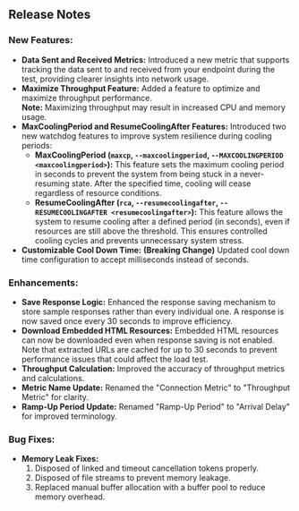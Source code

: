 ## Release Notes

### New Features:
- **Data Sent and Received Metrics:** Introduced a new metric that supports tracking the data sent to and received from your endpoint during the test, providing clearer insights into network usage.
- **Maximize Throughput Feature:** Added a feature to optimize and maximize throughput performance.  
  **Note:** Maximizing throughput may result in increased CPU and memory usage.
- **MaxCoolingPeriod and ResumeCoolingAfter Features:** Introduced two new watchdog features to improve system resilience during cooling periods:
  - **MaxCoolingPeriod (`maxcp`, `--maxcoolingperiod`, `--MAXCOOLINGPERIOD <maxcoolingperiod>`):** This feature sets the maximum cooling period in seconds to prevent the system from being stuck in a never-resuming state. After the specified time, cooling will cease regardless of resource conditions.
  - **ResumeCoolingAfter (`rca`, `--resumecoolingafter`, `--RESUMECOOLINGAFTER <resumecoolingafter>`):** This feature allows the system to resume cooling after a defined period (in seconds), even if resources are still above the threshold. This ensures controlled cooling cycles and prevents unnecessary system stress.
- **Customizable Cool Down Time:** **(Breaking Change)** Updated cool down time configuration to accept milliseconds instead of seconds.

### Enhancements:
- **Save Response Logic:** Enhanced the response saving mechanism to store sample responses rather than every individual one. A response is now saved once every 30 seconds to improve efficiency.
- **Download Embedded HTML Resources:** Embedded HTML resources can now be downloaded even when response saving is not enabled. Note that extracted URLs are cached for up to 30 seconds to prevent performance issues that could affect the load test.
- **Throughput Calculation:** Improved the accuracy of throughput metrics and calculations.
- **Metric Name Update:** Renamed the "Connection Metric" to "Throughput Metric" for clarity.
- **Ramp-Up Period Update:** Renamed "Ramp-Up Period" to "Arrival Delay" for improved terminology.

### Bug Fixes:
- **Memory Leak Fixes:**
  1. Disposed of linked and timeout cancellation tokens properly.
  2. Disposed of file streams to prevent memory leakage.
  3. Replaced manual buffer allocation with a buffer pool to reduce memory overhead.
